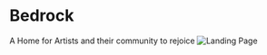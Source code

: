 # Bedrock
A Home for Artists and their community to rejoice
![Landing Page](https://github.com/SejuSpeaks/Bedrock/assets/80376392/c1851b4d-4241-458e-9866-e6b3f835b3f0)
